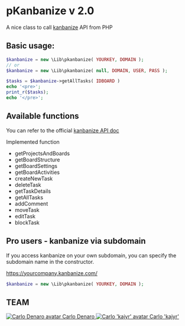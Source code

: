 # pKanbanize v 2.0
A nice class to call [kanbanize](http://kanbanize.com ) API from PHP


## Basic usage:
```php
$kanbanize = new \Lib\pkanbanize( YOURKEY, DOMAIN ); 
// or
$kanbanize = new \Lib\pkanbanize( null, DOMAIN, USER, PASS );

$tasks = $kanbanize->getAllTasks( IDBOARD )
echo '<pre>';
print_r($tasks);
echo '</pre>';
```

## Available functions

You can refer to the official [kanbanize API doc](http://kanbanize.com/ctrl_integration)

Implemented function

+ getProjectsAndBoards
+ getBoardStructure
+ getBoardSettings
+ getBoardActivities
+ createNewTask
+ deleteTask
+ getTaskDetails
+ getAllTasks
+ addComment
+ moveTask
+ editTask
+ blockTask


## Pro users - kanbanize via subdomain

If you access kanbanize on your own subdomain, you can specify the subdomain name in the constructor.

https://yourcompany.kanbanize.com/

```php
$kanbanize = new \Lib\pkanbanize( YOURKEY, DOMAIN ); 
```
## TEAM

[ ![Carlo Denaro avatar](http://www.carlodenaro.com/me.jpg) Carlo Denaro ](https://github.com/blackout314)
[ ![Carlo 'kajyr' avatar](https://avatars1.githubusercontent.com/u/51404?s=200) Carlo 'kajyr' ](https://github.com/kajyr)
